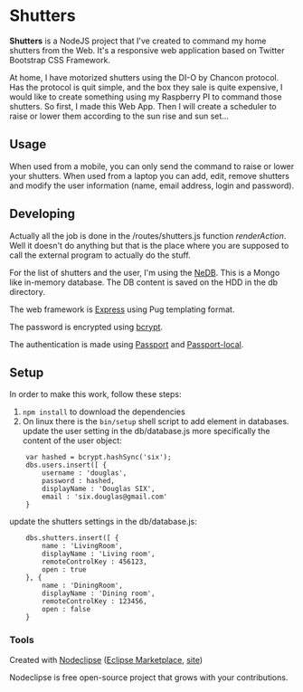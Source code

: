 Shutters
====

**Shutters** is a NodeJS project that I've created to command my home shutters from the Web. It's a responsive web application based on Twitter Bootstrap CSS Framework.

At home, I have motorized shutters using the DI-O by Chancon protocol. Has the protocol is quit simple, and the box they sale is quite expensive, I would like to create something using my Raspberry PI to command those shutters. So first, I made this Web App. Then I will create a scheduler to raise or lower them according to the sun rise and sun set...

## Usage

When used from a mobile, you can only send the command to raise or lower your shutters. When used from a laptop you can add, edit, remove shutters and modify the user information (name, email address, login and password).

## Developing

Actually all the job is done in the /routes/shutters.js function *renderAction*. Well it doesn't do anything but that is the place where you are supposed to call the external program to actually do the stuff.

For the list of shutters and the user, I'm using the [NeDB](https://github.com/louischatriot/nedb). This is a Mongo like in-memory database. The DB content is saved on the HDD in the db directory.

The web framework is [Express](https://github.com/expressjs/express) using Pug templating format.

The password is encrypted using [bcrypt](https://github.com/kelektiv/node.bcrypt.js).

The authentication is made using [Passport](https://github.com/jaredhanson/passport) and [Passport-local](https://github.com/jaredhanson/passport-local).

## Setup

In order to make this work, follow these steps:

1. `npm install` to download the dependencies
2. On linux there is the `bin/setup` shell script to add element in databases.
   update the user setting in the db/database.js more specifically the content of the user object:
```
    var hashed = bcrypt.hashSync('six');
    dbs.users.insert([ {
        username : 'douglas',
        password : hashed,
        displayName : 'Douglas SIX',
        email : 'six.douglas@gmail.com'
    }
```
   update the shutters settings in the db/database.js:
```
    dbs.shutters.insert([ {
        name : 'LivingRoom',
        displayName : 'Living room',
        remoteControlKey : 456123,
        open : true
    }, {
        name : 'DiningRoom',
        displayName : 'Dining room',
        remoteControlKey : 123456,
        open : false
    }
```

### Tools

Created with [Nodeclipse](https://github.com/Nodeclipse/nodeclipse-1)
 ([Eclipse Marketplace](http://marketplace.eclipse.org/content/nodeclipse), [site](http://www.nodeclipse.org))   

Nodeclipse is free open-source project that grows with your contributions.
